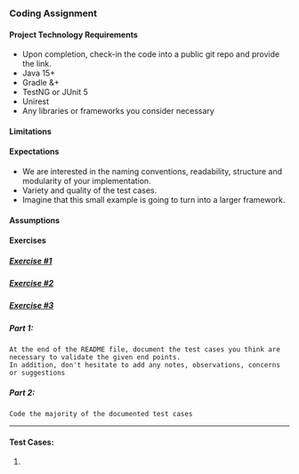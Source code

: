### Coding Assignment

#### Project Technology Requirements
* Upon completion, check-in the code into a public git repo and provide the link.
* Java 15+
* Gradle &+
* TestNG or JUnit 5
* Unirest
* Any libraries or frameworks you consider necessary

#### Limitations



#### Expectations
* We are interested in the naming conventions, readability, structure and modularity of your implementation. 
* Variety and quality of the test cases.
* Imagine that this small example is going to turn into a larger framework.

#### Assumptions





#### Exercises
##### <u>Exercise #1</u> <br>

##### <u>Exercise #2</u> <br>

##### <u>Exercise #3</u>

##### Part 1: 

`At the end of the README file, document the test cases you think are necessary to validate the given end points.`<br>
`In addition, don't hesitate to add any notes, observations, concerns or suggestions`

##### Part 2: 

`Code the majority of the documented test cases` 


<hr>

#### Test Cases:

1.


